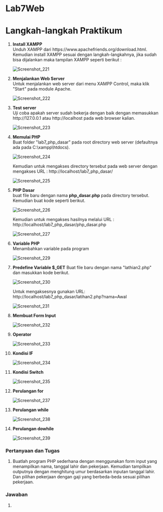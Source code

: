 # Lab7Web
<h1> Langkah-langkah Praktikum </h1>

<p>
<ol>
  <li><b>Install XAMPP</b><br>
    Unduh XAMPP dari https://www.apachefriends.org/download.html. Kemudian install XAMPP sesuai dengan langkah-langkahnya, jika sudah bisa dijalankan maka tampilan XAMPP seperti berikut :
    
![Screenshot_221](https://user-images.githubusercontent.com/24362384/118229786-ce1d3400-b4b6-11eb-9bd9-55bd036cb69b.png)

  <li><b>Menjalankan Web Server</b><br>
  Untuk menjalankan web server dari menu XAMPP Control, maka klik "Start" pada module Apache.
  
![Screenshot_222](https://user-images.githubusercontent.com/24362384/118229930-0886d100-b4b7-11eb-8ccd-f0ebeb1d680f.png)

  <li><b>Test server</b><br>
  Uji coba apakah server sudah bekerja dengan baik dengan memasukkan http://127.0.0.1 atau http://localhost pada web browser kalian.
  
![Screenshot_223](https://user-images.githubusercontent.com/24362384/118230327-af6b6d00-b4b7-11eb-856d-f6dc3905d1ed.png)

  <li><b>Memulai PHP</b><br>
  Buat folder "lab7_php_dasar" pada root directory web server (defaultnya ada pada C:\xampp\htdocs).
  
![Screenshot_224](https://user-images.githubusercontent.com/24362384/118230535-06714200-b4b8-11eb-917d-77bf32916803.png)

Kemudian untuk mengakses directory tersebut pada web server dengan mengakses URL : http://localhost/lab7_php_dasar/

![Screenshot_225](https://user-images.githubusercontent.com/24362384/118230665-3ddfee80-b4b8-11eb-9bba-fc2311d335f8.png)

  <li><b>PHP Dasar</b><br>
  buat file baru dengan nama <b>php_dasar.php</b> pada directory tersebut. Kemudian buat kode seperti berikut.
  
![Screenshot_226](https://user-images.githubusercontent.com/24362384/118231448-5c92b500-b4b9-11eb-9e34-2116ba8ac12e.png)

Kemudian untuk mengakses hasilnya melalui URL :
http://localhost/lab7_php_dasar/php_dasar.php

![Screenshot_227](https://user-images.githubusercontent.com/24362384/118231518-792eed00-b4b9-11eb-90cd-8b940563e57b.png)

  <li><b>Variable PHP</b><br>
  Menambahkan variable pada program
  
  ![Screenshot_229](https://user-images.githubusercontent.com/24362384/118232332-944e2c80-b4ba-11eb-828b-725508c2aa92.png)

  <li><b>Predefine Variable $_GET</b>
  Buat file baru dengan nama "lathian2.php" dan masukkan kode berikut.
  
  ![Screenshot_230](https://user-images.githubusercontent.com/24362384/118232812-4ede2f00-b4bb-11eb-8756-885365669324.png)

  Untuk mengaksesnya gunakan URL:
  http://localhost/lab7_php_dasar/latihan2.php?nama=Awal
  
  ![Screenshot_231](https://user-images.githubusercontent.com/24362384/118232892-69180d00-b4bb-11eb-9a31-24eb105c6206.png)

  <li><b>Membuat Form Input</b><br>
  
  ![Screenshot_232](https://user-images.githubusercontent.com/24362384/118233396-0d01b880-b4bc-11eb-91ec-063eb20c9451.png)

  <li><b>Operator</b>
  
  ![Screenshot_233](https://user-images.githubusercontent.com/24362384/118233638-5e11ac80-b4bc-11eb-9c5f-6301f8aa82d5.png)

  <li><b>Kondisi IF</b>
  
  ![Screenshot_234](https://user-images.githubusercontent.com/24362384/118233896-c791bb00-b4bc-11eb-89d0-2e5021bfe82c.png)

  <li><b>Kondisi Switch</b>
  
  ![Screenshot_235](https://user-images.githubusercontent.com/24362384/118234297-5999c380-b4bd-11eb-9285-c4e5a93ec2bb.png)

  <li><b>Perulangan for</b>
  
  ![Screenshot_237](https://user-images.githubusercontent.com/24362384/118234934-3ae7fc80-b4be-11eb-87ef-77033187df61.png)

  <li><b>Perulangan while</b>
  
  ![Screenshot_238](https://user-images.githubusercontent.com/24362384/118235117-7da9d480-b4be-11eb-87be-f98791133a01.png)

  <li><b>Perulangan dowhile</b>
  
  ![Screenshot_239](https://user-images.githubusercontent.com/24362384/118235527-150f2780-b4bf-11eb-80c5-7ee2950a8bf0.png)

</li>
</ol>

<h3>Pertanyaan dan Tugas</h3>
 <ol>
    <li> Buatlah program PHP sederhana dengan menggunakan form input yang menampilkan
nama, tanggal lahir dan pekerjaan. Kemudian tampilkan outputnya dengan menghitung
umur berdasarkan inputan tanggal lahir. Dan pilihan pekerjaan dengan gaji yang
berbeda-beda sesuai pilihan pekerjaan.
 </ol>
 
 <h3>Jawaban</h3>
 <ol>
   <li> 
     
   </li>
 <ol>
